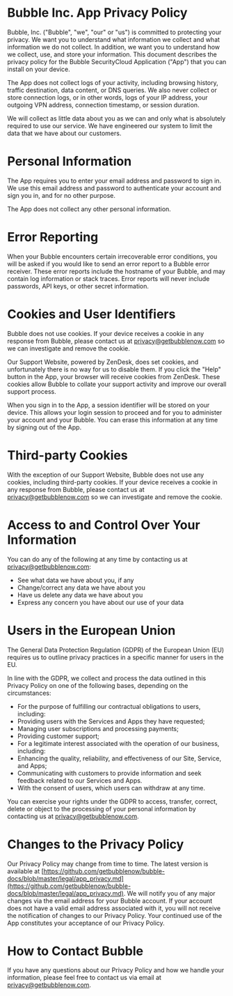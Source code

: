 Bubble Inc. App Privacy Policy
==============================

Bubble, Inc. ("Bubble", "we", "our" or "us") is committed to protecting your privacy.
We want you to understand what information we collect and what information we do not collect.
In addition, we want you to understand how we collect, use, and store your information.
This document describes the privacy policy for the Bubble SecurityCloud Application ("App") that
you can install on your device.

The App does not collect logs of your activity, including browsing history, traffic destination,
data content, or DNS queries.  We also never collect or store connection logs, or in other words,
logs of your IP address, your outgoing VPN address, connection timestamp, or session duration. 

We will collect as little data about you as we can and only what is absolutely required to use
our service.  We have engineered our system to limit the data that we have about our customers.

# Personal Information
The App requires you to enter your email address and password to sign in.
We use this email address and password to authenticate your account and sign you in, and
for no other purpose.

The App does not collect any other personal information.

# Error Reporting
When your Bubble encounters certain irrecoverable error conditions, you will be asked if you
would like to send an error report to a Bubble error receiver. These error reports include the
hostname of your Bubble, and may contain log information or stack traces. Error reports will
never include passwords, API keys, or other secret information.

# Cookies and User Identifiers
Bubble does not use cookies.
If your device receives a cookie in any response from Bubble, please contact us at [privacy@getbubblenow.com](mailto:privacy@getbubblenow.com)
so we can investigate and remove the cookie.

Our Support Website, powered by ZenDesk, does set cookies, and unfortunately there is no way for us to disable them.
If you click the "Help" button in the App, your browser will receive cookies from ZenDesk.
These cookies allow Bubble to collate your support activity and improve our overall support process.

When you sign in to the App, a session identifier will be stored on your device.
This allows your login session to proceed and for you to administer your account and your Bubble.
You can erase this information at any time by signing out of the App.

# Third-party Cookies
With the exception of our Support Website, Bubble does not use any cookies, including
third-party cookies. If your device receives a cookie in any response from Bubble, please
contact us at [privacy@getbubblenow.com](mailto:privacy@getbubblenow.com) so
we can investigate and remove the cookie.

# Access to and Control Over Your Information
You can do any of the following at any time by contacting us at [privacy@getbubblenow.com](mailto:privacy@getbubblenow.com):

 * See what data we have about you, if any
 * Change/correct any data we have about you
 * Have us delete any data we have about you
 * Express any concern you have about our use of your data

# Users in the European Union
The General Data Protection Regulation (GDPR) of the European Union (EU) requires us to outline
privacy practices in a specific manner for users in the EU.

In line with the GDPR, we collect and process the data outlined in this Privacy Policy on one of
the following bases, depending on the circumstances:

 * For the purpose of fulfilling our contractual obligations to users, including:
 * Providing users with the Services and Apps they have requested;
 * Managing user subscriptions and processing payments;
 * Providing customer support;
 * For a legitimate interest associated with the operation of our business, including:
 * Enhancing the quality, reliability, and effectiveness of our Site, Service, and Apps;
 * Communicating with customers to provide information and seek feedback related to our Services and Apps.
 * With the consent of users, which users can withdraw at any time.

You can exercise your rights under the GDPR to access, transfer, correct, delete or object to the
processing of your personal information by contacting us at [privacy@getbubblenow.com](mailto:privacy@getbubblenow.com).

# Changes to the Privacy Policy
Our Privacy Policy may change from time to time.
The latest version is available at [https://github.com/getbubblenow/bubble-docs/blob/master/legal/app_privacy.md](https://github.com/getbubblenow/bubble-docs/blob/master/legal/app_privacy.md).
We will notify you of any major changes via the email address for your Bubble account.
If your account does not have a valid email address associated with it, you will not receive the notification of changes to our Privacy Policy.
Your continued use of the App constitutes your acceptance of our Privacy Policy.

# How to Contact Bubble
If you have any questions about our Privacy Policy and how we handle your information, please
feel free to contact us via email at [privacy@getbubblenow.com](mailto:privacy@getbubblenow.com).

